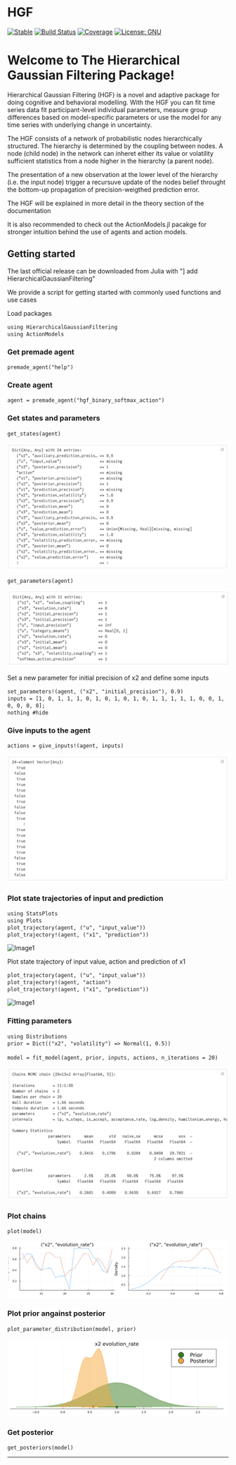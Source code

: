 # HGF
[![Stable](https://img.shields.io/badge/docs-stable-blue.svg)](https://ilabcode.github.io/HierarchicalGaussianFiltering.jl)
[![Build Status](https://github.com/ilabcode/HierarchicalGaussianFiltering.jl/actions/workflows/CI_full.yml/badge.svg?branch=main)](https://github.com/ilabcode/HierarchicalGaussianFiltering.jl/actions/workflows/CI_full.yml?query=branch%3Amain)
[![Coverage](https://codecov.io/gh/ilabcode/HierarchicalGaussianFiltering.jl/branch/main/graph/badge.svg?token=NVFiiPydFA)](https://codecov.io/gh/ilabcode/HierarchicalGaussianFiltering.jl)
[![License: GNU](https://img.shields.io/badge/License-GNU-yellow)](<https://www.gnu.org/licenses/>)


# Welcome to The Hierarchical Gaussian Filtering Package!

Hierarchical Gaussian Filtering (HGF) is a novel and adaptive package for doing cognitive and behavioral modelling. With the HGF you can fit time series data fit participant-level individual parameters, measure group differences based on model-specific parameters or use the model for any time series with underlying change in uncertainty.

The HGF consists of a network of probabilistic nodes hierarchically structured. The hierarchy is determined by the coupling between nodes. A node (child node) in the network can inheret either its value or volatility sufficient statistics from a node higher in the hierarchy (a parent node).

The presentation of a new observation at the lower level of the hierarchy (i.e. the input node) trigger a recursuve update of the nodes belief throught the bottom-up propagation of precision-weigthed prediction error.

The HGF will be explained in more detail in the theory section of the documentation

It is also recommended to check out the ActionModels.jl pacakge for stronger intuition behind the use of agents and action models.

## Getting started
The last official release can be downloaded from Julia with "] add HierarchicalGaussianFiltering"

We provide a script for getting started with commonly used functions and use cases

Load packages

````@example index
using HierarchicalGaussianFiltering
using ActionModels
````

### Get premade agent

````@example index
premade_agent("help")
````

### Create agent

````@example index
agent = premade_agent("hgf_binary_softmax_action")
````

### Get states and parameters

````@example index
get_states(agent)
````

![Image1](docs/src/images/readme/get_states.png)

````@example index
get_parameters(agent)
````

![Image1](docs/src/images/readme/get_parameters.png)

Set a new parameter for initial precision of x2 and define some inputs

````@example index
set_parameters!(agent, ("x2", "initial_precision"), 0.9)
inputs = [1, 0, 1, 1, 1, 0, 1, 0, 1, 0, 1, 0, 1, 1, 1, 1, 1, 0, 0, 1, 0, 0, 0, 0];
nothing #hide
````

### Give inputs to the agent

````@example index
actions = give_inputs!(agent, inputs)
````
![Image1](docs/src/images/readme/actions.png)
### Plot state trajectories of input and prediction

````@example index
using StatsPlots
using Plots
plot_trajectory(agent, ("u", "input_value"))
plot_trajectory!(agent, ("x1", "prediction"))
````
![Image1](docs/src/images/readme/plot_trajectory.png)

Plot state trajectory of input value, action and prediction of x1

````@example index
plot_trajectory(agent, ("u", "input_value"))
plot_trajectory!(agent, "action")
plot_trajectory!(agent, ("x1", "prediction"))
````
![Image1](docs/src/images/readme/plot_trajectory_2.png)
### Fitting parameters

````@example index
using Distributions
prior = Dict(("x2", "volatility") => Normal(1, 0.5))

model = fit_model(agent, prior, inputs, actions, n_iterations = 20)
````
![Image1](docs/src/images/readme/fit_model.png)
### Plot chains

````@example index
plot(model)
````
![Image1](docs/src/images/readme/chains.png)
### Plot prior angainst posterior

````@example index
plot_parameter_distribution(model, prior)
````
![Image1](docs/src/images/readme/prior_posterior.png)
### Get posterior

````@example index
get_posteriors(model)
````

---
